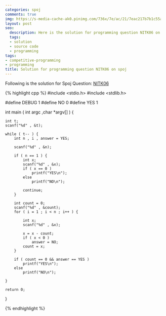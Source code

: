 ```yaml
---
categories: spoj
comments: true
img: https://s-media-cache-ak0.pinimg.com/736x/7e/ac/21/7eac217b7b1c55ab7fd56758e4e181be.jpg
layout: post
seo:
  description: Here is the solution for programming question NITK06 on spoj
  tags:
  - solution
  - source code
  - programming
tags:
- competitive-programming
- programming
title: Solution for programming question NITK06 on spoj
---
```


Following is the solution for Spoj Question: [NITK06](http://www.spoj.com/problems/NITK06/)

{% highlight cpp %}
#include <stdio.h>
#include <stdlib.h>

#define DEBUG 1
#define NO 0
#define YES 1

int main ( int argc ,char *argv[] ) {

	int t;
	scanf("%d" , &t);

	while ( t-- ) {
		int n , i , answer = YES;

		scanf("%d" , &n);

		if ( n == 1 ) {
			int x;
			scanf("%d" , &x);
			if ( x == 0 )
				printf("YES\n");
			else
				printf("NO\n");

			continue;
		}

		int count = 0;
		scanf("%d" , &count);
		for ( i = 1 ; i < n ; i++ ) {

			int x;
			scanf("%d" , &x);

			x = x - count;
			if ( x < 0 )
				answer = NO;
			count = x;
		}

		if ( count == 0 && answer == YES )
			printf("YES\n");
		else
			printf("NO\n");

	}

	return 0;
}

{% endhighlight %}